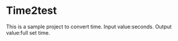 # Time2test
This is a sample project to convert time.
Input value:seconds.
Output value:full set time.
